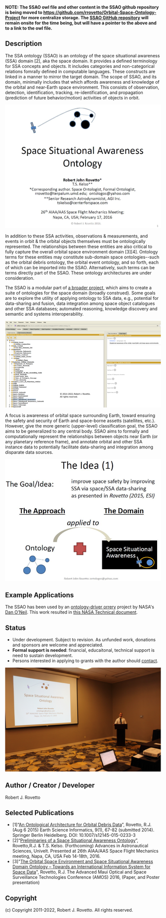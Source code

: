 **NOTE: The SSAO owl file and other content in the SSAO github repository is being moved to https://github.com/rrovetto/Orbital-Space-Ontology-Project for more centralize storage. The [SSAO GitHub repository](https://github.com/rrovetto/space-situational-awareness-domain-ontology) will remain onsite for the time being, but will have a pointer to the above and to a link to the owl file.**

## Description
The SSA ontology (SSAO) is an ontology of the space situational awareness (SSA) domain [2], aka the space domain. It provides a defined terminology for SSA concepts and objects. It includes categories and non-categorical relations fomrally defined in computable languages. These constructs are linked in a manner to mirror the target domain. The scope of SSAO, and its domain, minimally includes that which affords awareness and knowledge of the orbital and near-Earth space environment. This consists of observation, detection, identification, tracking, re-identification, and propagation (prediction of future behavior/motion) activities of objects in orbit. 

![SSAO PPT presentation slide](https://github.com/rrovetto/space-situational-awareness-domain-ontology/raw/master/images/SSAontology_PPTslide_2016_Rovetto.JPG)

In addition to these SSA activities, observations & measurements, and events in orbit & the orbital objects themselves must be ontologically represented. The relationships between these entities are also critical to fully capture the overall orbital space environment domain [3][4]. Ontology terms for these entities may constitute sub-domain space ontologies--such as the orbital debris ontology, the orbital event ontology, and so forth, each of which can be imported into the SSAO. Alternatively, such terms can be terms directly part of the SSAO. These ontology architectures are under consideration. 

The SSAO is a modular part of [a broader project](http://purl.org/space-ontology), which aims to create a suite of ontologies for the space domain (broadly construed). Some goals are to explore the utility of applying ontology to SSA data, e.g., potential for data-sharing and fusion, data integration among space object catalogues and other SSA databases; automated reasoning, knowledge discovery and semantic and systems interoperability.

![SSAO taxonomy portion - old](https://github.com/rrovetto/space-situational-awareness-domain-ontology/raw/master/images/SSAO_classPortion_old_rovetto.png)

A focus is awareness of orbital space surrounding Earth, toward ensuring the safety and security of Earth and space-borne assetts (satellites, etc.). However, give the more generic (upper-level) classification goal, the SSAO aims to be generalized to any central body. SSAO aims to formally and computationally represent the relationships between objects near Earth (or any planetary reference frame), and annotate orbital and other SSA instance data to potentially facilitate data-sharing and integration among disparate data sources.

![SSAO idea](https://github.com/rrovetto/space-situational-awareness-domain-ontology/raw/master/images/SSAOIDEA.JPG)

## Example Applications
The SSAO has been used by an [ontology-driver orrery](http://daoneil.github.io/spacemission/OntologyDrivenOrrery/An_Orrery_in_ThreeJS.html) project by NASA's [Dan O'Neil](https://github.com/daoneil/spacemission/tree/master/OntologyDrivenOrrery). This work resulted in [this NASA Technical document](https://ntrs.nasa.gov/citations/20210000030).

## Status
* Under development. Subject to revision. As unfunded work, donations and sponsors are welcome and appreciated. 
* **Formal support is needed**: financial, educaitonal, technical support is need to sustain development. 
* Persons interested in applying to grants with the author should [contact](https://ontospace.wordpress.com/contact).

![Presentation with author 2016 AAS/AIAA SFM Meeting](https://github.com/rrovetto/space-situational-awareness-domain-ontology/raw/master/images/SSAO%20Presentation_AIAA%20SFM%20Meeting%202016.JPG)

## Author / Creator / Developer
Robert J. Rovetto

## Selected Publications
* [1]“[An Ontological Architecture for Orbital Debris Data](http://link.springer.com/article/10.1007/s12145-015-0233-3)”, Rovetto, R.J. (Aug 6 2015) Earth Science Informatics, 9(1), 67-82 (submitted 2014). Springer Berlin Heidelberg. DOI: 10.1007/s12145-015-0233-3
* [2]“[Preliminaries of a Space Situational Awareness Ontology](https://arxiv.org/ftp/arxiv/papers/1606/1606.01924.pdf)”, Rovetto,R.J. & T.S. Kelso. (Forthcoming) Advances in Astronautical Sciences, Univelt. Presented at 26th AIAA/AAS Space Flight Mechanics meeting, Napa, CA, USA Feb 14-18th, 2016.
* [3]"[The Orbital Space Environment and Space Situational Awareness Domain Ontology – Towards an International Information System for Space Data](http://www.amostech.com/TechnicalPapers/2016/Poster/Rovetto.pdf)", Rovetto, R.J. The Advanced Maui Optical and Space Surveillance Technologies Conference (AMOS) 2016, (Paper, and Poster presentation)

## Copyright
(c) Copyright 2011-2022, Robert J. Rovetto. All rights reserved.
